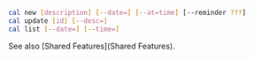```sh
cal new [description] [--date=] [--at=time] [--reminder ???]
cal update [id] [--desc=]
cal list [--date=] [--time=]
```

See also [Shared Features](Shared Features).
